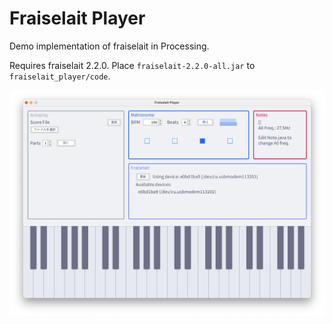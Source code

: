 # Fraiselait Player

Demo implementation of fraiselait in Processing.

Requires fraiselait 2.2.0. Place `fraiselait-2.2.0-all.jar` to `fraiselait_player/code`.

![Demo screenshot](./assets/demo.png)


